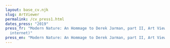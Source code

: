 ```yaml
---
layout: base_cv.njk
slug: ArtViewer
permalink: /cv_press1.html
dates_press: "2019"
press_fr: "Modern Nature: An Hommage to Derek Jarman, part II, Art Viewer ( site
  internet)"
press_en: "Modern Nature: An Hommage to Derek Jarman, part II, Art Viewer ( website )"
---
```

